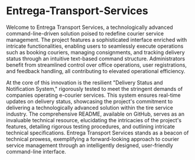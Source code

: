 # Entrega-Transport-Services
Welcome to Entrega Transport Services, a technologically advanced command-line-driven solution poised to redefine courier service management. The project features a sophisticated interface enriched with intricate functionalities, enabling users to seamlessly execute operations such as booking couriers, managing consignments, and tracking delivery status through an intuitive text-based command structure. Administrators benefit from streamlined control over office operations, user registrations, and feedback handling, all contributing to elevated operational efficiency.

At the core of this innovation is the resilient "Delivery Status and Notification System," rigorously tested to meet the stringent demands of companies operating e-courier services. This system ensures real-time updates on delivery status, showcasing the project's commitment to delivering a technologically advanced solution within the tire service industry. The comprehensive README, available on GitHub, serves as an invaluable technical resource, elucidating the intricacies of the project's features, detailing rigorous testing procedures, and outlining intricate technical specifications. Entrega Transport Services stands as a beacon of technical prowess, exemplifying a forward-looking approach to courier service management through an intelligently designed, user-friendly command-line interface.
